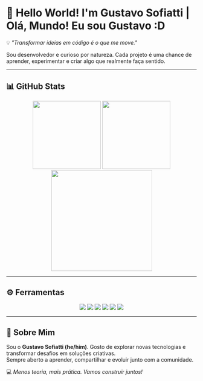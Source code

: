 # 🌌 Hello World! I'm Gustavo Sofiatti | Olá, Mundo! Eu sou Gustavo :D  

💡 *"Transformar ideias em código é o que me move."*  

Sou desenvolvedor e curioso por natureza. Cada projeto é uma chance de aprender, experimentar e criar algo que realmente faça sentido.  

---

## 📊 GitHub Stats
<div align="center">
  <img src="https://github-readme-stats.vercel.app/api?username=GusSofiattia96&show_icons=true&theme=tokyonight" height="180em">
  <img src="https://github-readme-stats.vercel.app/api/top-langs/?username=GusSofiattia96&layout=compact&show_icons=true&theme=tokyonight&hide=php,blade&include_all_commits=true&count_private=true&langs_count=8" height="180em">
</div>

<div align="center">
  <img src="https://github-readme-activity-graph.vercel.app/graph?username=GusSofiattia96&theme=tokyo-night" height="267em">
</div>

---

## ⚙️ Ferramentas
<div align="center">
  <img src="https://img.shields.io/badge/VSCode-007ACC?style=for-the-badge&logo=Visual-Studio-Code&logoColor=white">
  <img src="https://img.shields.io/badge/Google%20Colab-F9AB00?style=for-the-badge&logo=Google-Colab&logoColor=white">
  <img src="https://img.shields.io/badge/Git-F05032?style=for-the-badge&logo=Git&logoColor=white">
  <img src="https://img.shields.io/badge/Figma-F24E1E?style=for-the-badge&logo=Figma&logoColor=white">
  <img src="https://img.shields.io/badge/GitHub-181717?style=for-the-badge&logo=GitHub&logoColor=white">
  <img src="https://img.shields.io/badge/Canva-00C4CC?style=for-the-badge&logo=Canva&logoColor=white">
</div>

---

## 🚀 Sobre Mim
Sou o **Gustavo Sofiatti (he/him)**. Gosto de explorar novas tecnologias e transformar desafios em soluções criativas.  
Sempre aberto a aprender, compartilhar e evoluir junto com a comunidade.  

💻 *Menos teoria, mais prática. Vamos construir juntos!*
